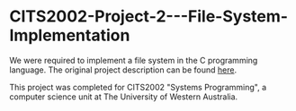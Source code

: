 # CITS2002-Project-2---File-System-Implementation
We were required to implement a file system in the C programming language. The original project description can be found [here](https://web.archive.org/web/20191027134326/http://teaching.csse.uwa.edu.au/units/CITS2002/projects/project2.php).

This project was completed for CITS2002 "Systems Programming", a computer science unit at The University of Western Australia.
